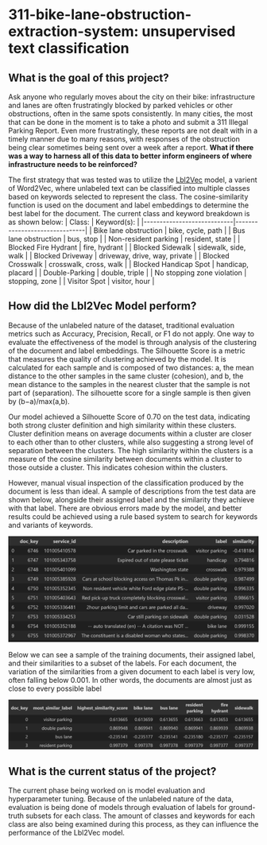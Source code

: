 # 311-bike-lane-obstruction-extraction-system: unsupervised text classification
## What is the goal of this project?
Ask anyone who regularly moves about the city on their bike: infrastructure and lanes are often frustratingly blocked by parked vehicles or other obstructions, often in the same spots consistently. In many cities, the most that can be done in the moment is to take a photo and submit a 311 Illegal Parking Report. Even more frustratingly, these reports are not dealt with in a timely manner due to many reasons, with responses of the obstruction being clear sometimes being sent over a week after a report.
**What if there was a way to harness all of this data to better inform engineers of where infrastructure needs to be reinforced?**

The first strategy that was tested was to utilize the [Lbl2Vec](https://wwwmatthes.in.tum.de/file/j6euhpir6wbc/Sebis-Public-Website/-/Semantic-Label-Representations-with-Lbl2Vec-A-Similarity-Based-Approach-for-Unsupervised-Text-Classification/Semantic%20Label%20Representations%20with%20Lbl2Vec.pdf) model, a varient of Word2Vec, where unlabeled text can be classified into multiple classes based on keywords selected to represent the class. The cosine-similarity function is used on the document and label embeddings to determine the best label for the document. 
The current class and keyword breakdown is as shown below:
| Class:                     | Keyword(s):                   |
|----------------------------|-------------------------------|
| Bike lane obstruction      | bike, cycle, path             |
| Bus lane obstruction       | bus, stop                     |
| Non-resident parking       | resident, state               |
| Blocked Fire Hydrant       | fire, hydrant                 |
| Blocked Sidewalk           | sidewalk, side, walk          |
| Blocked Driveway           | driveway, drive, way, private |
| Blocked Crosswalk          | crosswalk, cross, walk        |
| Blocked Handicap Spot      | handicap, placard             |
| Double-Parking             | double, triple                |
| No stopping zone violation | stopping, zone                |
| Visitor Spot               | visitor, hour                 |

## How did the Lbl2Vec Model perform?
Because of the unlabeled nature of the dataset, traditional evaluation metrics such as Accuracy, Precision, Recall, or F1 do not apply. One way to evaluate the effectiveness of the model is through analysis of the clustering of the document and label embeddings. The Silhouette Score is a metric that measures the quality of clustering achieved by the model. It is calculated for each sample and is composed of two distances: a, the mean distance to the other samples in the same cluster (cohesion), and b, the mean distance to the samples in the nearest cluster that the sample is not part of (separation). The silhouette score for a single sample is then given by (b−a)/max(a,b).

Our model achieved a Silhouette Score of 0.70 on the test data, indicating both strong cluster definition and high similarity within these clusters. Cluster definition means on average documents within a cluster are closer to each other than to other clusters, while also suggesting a strong level of separation between the clusters. The high similarity within the clusters is a measure of the cosine similarity between documents within a cluster to those outside a cluster. This indicates cohesion within the clusters. 

However, manual visual inspection of the classification produced by the document is less than ideal. A sample of descriptions from the test data are shown below, alongside their assigned label and the similarity they achieve with that label. There are obvious errors made by the model, and better results could be achieved using a rule based system to search for keywords and variants of keywords. 

![](lbl2vec/images/results2.PNG)

Below we can see a sample of the training documents, their assigned label, and their similarities to a subset of the labels. For each document, the variation of the similarities from a given document to each label is very low, often falling below 0.001. In other words, the documents are almost just as close to every possible label

![](lbl2vec/images/results1.PNG)

## What is the current status of the project?
The current phase being worked on is model evaluation and hyperparameter tuning. Because of the unlabeled nature of the data, evaluation is being done of models through evaluation of labels for ground-truth subsets for each class. The amount of classes and keywords for each class are also being examined during this process, as they can influence the performance of the Lbl2Vec model.
